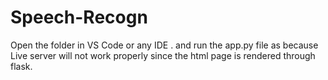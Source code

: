# Speech-Recogn
Open the folder in VS Code or any IDE . and run the app.py file as because Live server will not work properly since the html page is rendered through flask. 
